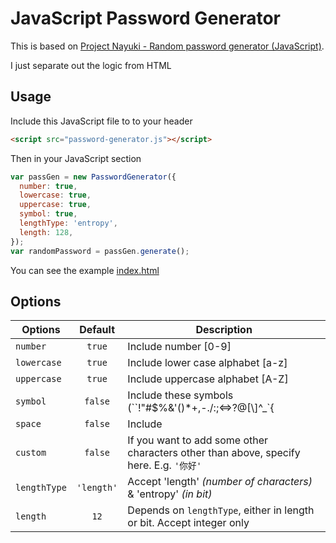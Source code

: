 # JavaScript Password Generator

This is based on [Project Nayuki - Random password generator (JavaScript)](https://www.nayuki.io/page/random-password-generator-javascript).

I just separate out the logic from HTML

## Usage

Include this JavaScript file to to your header

```html
<script src="password-generator.js"></script>
```

Then in your JavaScript section

```js
var passGen = new PasswordGenerator({
  number: true,
  lowercase: true,
  uppercase: true,
  symbol: true,
  lengthType: 'entropy',
  length: 128,
});
var randomPassword = passGen.generate();
```

You can see the example [index.html](index.html)

## Options

| Options      |   Default  | Description                                                                            |
|--------------|:----------:|----------------------------------------------------------------------------------------|
| `number`     |   `true`   | Include number [0-9]                                                                   |
| `lowercase`  |   `true`   | Include lower case alphabet [a-z]                                                      |
| `uppercase`  |   `true`   | Include uppercase alphabet [A-Z]                                                       |
| `symbol`     |   `false`  | Include these symbols (``!"#$%&'()*+,-./:;<=>?@[\\]^_`{|}~``)                          |
| `space`      |   `false`  | Include <space>                                                                        |
| `custom`     |   `false`  | If you want to add some other characters other than above, specify here. E.g. `'你好'` |
| `lengthType` | `'length'` | Accept 'length' _(number of characters)_ & 'entropy' _(in bit)_                        |
| `length`     |    `12`    | Depends on `lengthType`, either in length or bit. Accept integer only                  |
